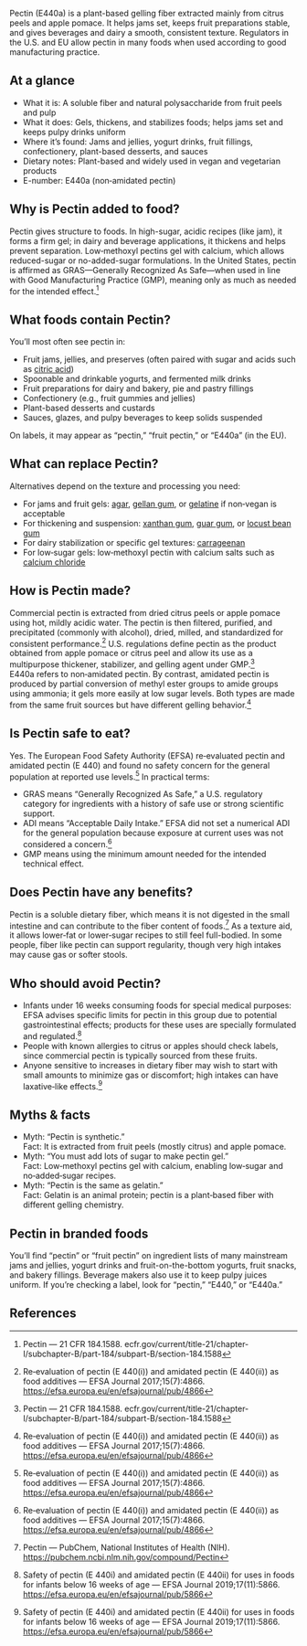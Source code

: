 Pectin (E440a) is a plant-based gelling fiber extracted mainly from citrus peels and apple pomace. It helps jams set, keeps fruit preparations stable, and gives beverages and dairy a smooth, consistent texture. Regulators in the U.S. and EU allow pectin in many foods when used according to good manufacturing practice.

<!--more-->

## At a glance
- What it is: A soluble fiber and natural polysaccharide from fruit peels and pulp
- What it does: Gels, thickens, and stabilizes foods; helps jams set and keeps pulpy drinks uniform
- Where it’s found: Jams and jellies, yogurt drinks, fruit fillings, confectionery, plant-based desserts, and sauces
- Dietary notes: Plant-based and widely used in vegan and vegetarian products
- E-number: E440a (non‑amidated pectin)

## Why is Pectin added to food?
Pectin gives structure to foods. In high-sugar, acidic recipes (like jam), it forms a firm gel; in dairy and beverage applications, it thickens and helps prevent separation. Low‑methoxyl pectins gel with calcium, which allows reduced-sugar or no-added-sugar formulations. In the United States, pectin is affirmed as GRAS—Generally Recognized As Safe—when used in line with Good Manufacturing Practice (GMP), meaning only as much as needed for the intended effect.[^1]

## What foods contain Pectin?
You’ll most often see pectin in:
- Fruit jams, jellies, and preserves (often paired with sugar and acids such as [citric acid](/e330-citric-acid))
- Spoonable and drinkable yogurts, and fermented milk drinks
- Fruit preparations for dairy and bakery, pie and pastry fillings
- Confectionery (e.g., fruit gummies and jellies)
- Plant-based desserts and custards
- Sauces, glazes, and pulpy beverages to keep solids suspended

On labels, it may appear as “pectin,” “fruit pectin,” or “E440a” (in the EU).

## What can replace Pectin?
Alternatives depend on the texture and processing you need:
- For jams and fruit gels: [agar](/e406-agar), [gellan gum](/e418-gellan-gum), or [gelatine](/e428-gelatine) if non‑vegan is acceptable
- For thickening and suspension: [xanthan gum](/e415-xanthan-gum), [guar gum](/e412-guar-gum), or [locust bean gum](/e410-locust-bean-gum)
- For dairy stabilization or specific gel textures: [carrageenan](/e407-carrageenan)
- For low‑sugar gels: low‑methoxyl pectin with calcium salts such as [calcium chloride](/e509-calcium-chloride)

## How is Pectin made?
Commercial pectin is extracted from dried citrus peels or apple pomace using hot, mildly acidic water. The pectin is then filtered, purified, and precipitated (commonly with alcohol), dried, milled, and standardized for consistent performance.[^2] U.S. regulations define pectin as the product obtained from apple pomace or citrus peel and allow its use as a multipurpose thickener, stabilizer, and gelling agent under GMP.[^1]  
E440a refers to non‑amidated pectin. By contrast, amidated pectin is produced by partial conversion of methyl ester groups to amide groups using ammonia; it gels more easily at low sugar levels. Both types are made from the same fruit sources but have different gelling behavior.[^2]

## Is Pectin safe to eat?
Yes. The European Food Safety Authority (EFSA) re‑evaluated pectin and amidated pectin (E 440) and found no safety concern for the general population at reported use levels.[^2] In practical terms:
- GRAS means “Generally Recognized As Safe,” a U.S. regulatory category for ingredients with a history of safe use or strong scientific support.
- ADI means “Acceptable Daily Intake.” EFSA did not set a numerical ADI for the general population because exposure at current uses was not considered a concern.[^2]
- GMP means using the minimum amount needed for the intended technical effect.

## Does Pectin have any benefits?
Pectin is a soluble dietary fiber, which means it is not digested in the small intestine and can contribute to the fiber content of foods.[^3] As a texture aid, it allows lower‑fat or lower‑sugar recipes to still feel full-bodied. In some people, fiber like pectin can support regularity, though very high intakes may cause gas or softer stools.

## Who should avoid Pectin?
- Infants under 16 weeks consuming foods for special medical purposes: EFSA advises specific limits for pectin in this group due to potential gastrointestinal effects; products for these uses are specially formulated and regulated.[^4]
- People with known allergies to citrus or apples should check labels, since commercial pectin is typically sourced from these fruits.
- Anyone sensitive to increases in dietary fiber may wish to start with small amounts to minimize gas or discomfort; high intakes can have laxative‑like effects.[^4]

## Myths & facts
- Myth: “Pectin is synthetic.”  
  Fact: It is extracted from fruit peels (mostly citrus) and apple pomace.
- Myth: “You must add lots of sugar to make pectin gel.”  
  Fact: Low‑methoxyl pectins gel with calcium, enabling low‑sugar and no‑added‑sugar recipes.
- Myth: “Pectin is the same as gelatin.”  
  Fact: Gelatin is an animal protein; pectin is a plant‑based fiber with different gelling chemistry.

## Pectin in branded foods
You’ll find “pectin” or “fruit pectin” on ingredient lists of many mainstream jams and jellies, yogurt drinks and fruit-on-the-bottom yogurts, fruit snacks, and bakery fillings. Beverage makers also use it to keep pulpy juices uniform. If you’re checking a label, look for “pectin,” “E440,” or “E440a.”

## References
[^1]: Pectin — 21 CFR 184.1588. ecfr.gov/current/title-21/chapter-I/subchapter-B/part-184/subpart-B/section-184.1588
[^2]: Re‑evaluation of pectin (E 440(i)) and amidated pectin (E 440(ii)) as food additives — EFSA Journal 2017;15(7):4866. https://efsa.europa.eu/en/efsajournal/pub/4866
[^3]: Pectin — PubChem, National Institutes of Health (NIH). https://pubchem.ncbi.nlm.nih.gov/compound/Pectin
[^4]: Safety of pectin (E 440i) and amidated pectin (E 440ii) for uses in foods for infants below 16 weeks of age — EFSA Journal 2019;17(11):5866. https://efsa.europa.eu/en/efsajournal/pub/5866
